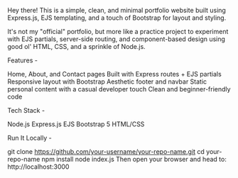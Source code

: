 Hey there!
This is a simple, clean, and minimal portfolio website built using Express.js, EJS templating, and a touch of Bootstrap for layout and styling.

It's not my "official" portfolio, but more like a practice project to experiment with EJS partials, server-side routing, and component-based design using good ol' HTML, CSS, and a sprinkle of Node.js.

Features -

Home, About, and Contact pages
Built with Express routes + EJS partials
Responsive layout with Bootstrap
Aesthetic footer and navbar
Static personal content with a casual developer touch
Clean and beginner-friendly code

Tech Stack -

Node.js
Express.js
EJS
Bootstrap 5
HTML/CSS

Run It Locally -

git clone https://github.com/your-username/your-repo-name.git
cd your-repo-name
npm install
node index.js
Then open your browser and head to: http://localhost:3000

